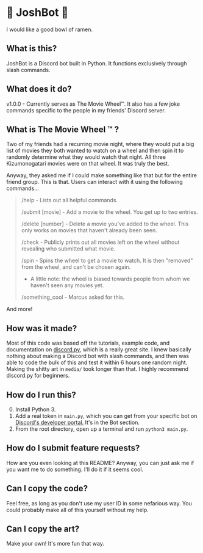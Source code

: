 # 🍜 JoshBot 🍜

I would like a good bowl of ramen.

## What is this?

JoshBot is a Discord bot built in Python. It functions exclusively through slash commands.

## What does it do?

v1.0.0 - Currently serves as The Movie Wheel™️. It also has a few joke commands specific to the people in my friends' Discord server.

## What is The Movie Wheel ™️ ?

Two of my friends had a recurring movie night, where they would put a big list of movies they both wanted to watch on a wheel and then spin it to randomly determine what they would watch that night. All three Kizumonogatari movies were on that wheel. It was truly the best.

Anyway, they asked me if I could make something like that but for the entire friend group. This is that. Users can interact with it using the following commands...

> /help - Lists out all helpful commands.
>
> /submit [movie] - Add a movie to the wheel. You get up to two entries.
>
> /delete [number] - Delete a movie you've added to the wheel. This only works on movies that haven't already been seen.
>
> /check - Publicly prints out all movies left on the wheel without revealing who submitted what movie.
>
> /spin - Spins the wheel to get a movie to watch. It is then "removed" from the wheel, and can't be chosen again.
> 
> * A little note: the wheel is biased towards people from whom we haven't seen any movies yet.
>
> /something_cool - Marcus asked for this.

And more!

## How was it made?
Most of this code was based off the tutorials, example code, and documentation on [discord.py](https://discordpy.readthedocs.io/en/stable/), which is a really great site. I knew basically nothing about making a Discord bot with slash commands, and then was able to code the bulk of this and test it within 6 hours one random night. Making the shitty art in `media/` took longer than that. I highly recommend discord.py for beginners.

## How do I run this?

0. Install Python 3.
1. Add a real token in `main.py`, which you can get from your specific bot on [Discord's developer portal.](https://discord.com/developers/applications) It's in the Bot section.
2. From the root directory, open up a terminal and run `python3 main.py`.

## How do I submit feature requests?

How are you even looking at this README? Anyway, you can just ask me if you want me to do something. I'll do it if it seems cool. 

## Can I copy the code?

Feel free, as long as you don't use my user ID in some nefarious way. You could probably make all of this yourself without my help.

## Can I copy the art?

Make your own! It's more fun that way.